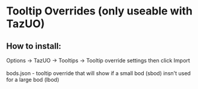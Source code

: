 <h1>Tooltip Overrides (only useable with TazUO)</h1>

<h2>How to install:</h2> 
<p></p>Options -> TazUO -> Tooltips -> Tooltip override settings
then click Import<br>
<br>
bods.json - tooltip override that will show if a small bod (sbod) insn't used<br>
            for a large bod (lbod)

